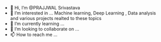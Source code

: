 - 👋 Hi, I’m @PRAJJWAL Srivastava
- 👀 I’m interested in ... Machine learning, Deep Learning , Data analysis and various projects realted to these topics
- 🌱 I’m currently learning ...
- 💞️ I’m looking to collaborate on ...
- 📫 How to reach me ...

<!---
PRAJJWAL123166/PRAJJWAL123166 is a ✨ special ✨ repository because its `README.md` (this file) appears on your GitHub profile.
You can click the Preview link to take a look at your changes.
--->
